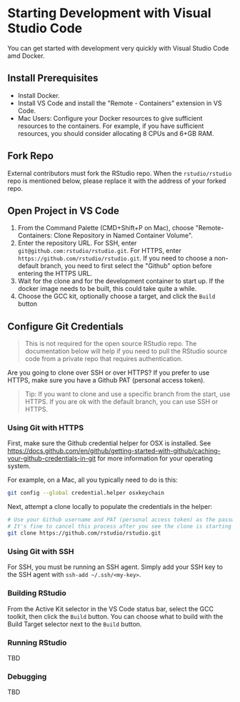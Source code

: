 # Starting Development with Visual Studio Code

You can get started with development very quickly with Visual Studio Code amd Docker.

## Install Prerequisites

* Install Docker.
* Install VS Code and install the "Remote - Containers" extension in VS Code.
* Mac Users: Configure your Docker resources to give sufficient resources to the
  containers. For example, if you have sufficient resources, you should consider allocating
  8 CPUs and 6+GB RAM.

## Fork Repo

External contributors must fork the RStudio repo. When the `rstudio/rstudio` repo is mentioned
below, please replace it with the address of your forked repo.

## Open Project in VS Code

1. From the Command Palette (CMD+Shift+P on Mac), choose "Remote-Containers: Clone Repository
   in Named Container Volume".
2. Enter the repository URL. For SSH, enter `git@github.com:rstudio/rstudio.git`. For HTTPS, enter
   `https://github.com/rstudio/rstudio.git`. If you need to choose a non-default branch, you need
   to first select the "Github" option before entering the HTTPS URL.
3. Wait for the clone and for the development container to start up. If the docker image needs to be built, this could
   take quite a while.
4. Choose the GCC kit, optionally choose a target, and click the `Build` button

## Configure Git Credentials

> This is not required for the open source RStudio repo. The documentation below will help
> if you need to pull the RStudio source code from a private repo that requires authentication.

Are you going to clone over SSH or over HTTPS? If you prefer to use HTTPS,
make sure you have a Github PAT (personal access token).

> Tip: If you want to clone and use a specific branch from the start, use HTTPS. If
> you are ok with the default branch, you can use SSH or HTTPS.

### Using Git with HTTPS

First, make sure the Github credential helper for OSX is installed. See
https://docs.github.com/en/github/getting-started-with-github/caching-your-github-credentials-in-git
for more information for your operating system.

For example, on a Mac, all you typically need to do is this:

```sh
git config --global credential.helper osxkeychain
```

Next, attempt a clone locally to populate the credentials in the helper:

```sh
# Use your Github username and PAT (personal access token) as the password when prompted.
# It's fine to cancel this process after you see the clone is starting successfully.
git clone https://github.com/rstudio/rstudio.git
```

### Using Git with SSH

For SSH, you must be running an SSH agent. Simply add your SSH key to the SSH agent
with `ssh-add ~/.ssh/<my-key>`.

### Building RStudio

From the Active Kit selector in the VS Code status bar, select the GCC toolkit, then click the `Build` button.
You can choose what to build with the Build Target selector next to the `Build` button.

### Running RStudio

TBD

### Debugging

TBD
